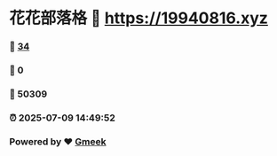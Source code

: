 # 花花部落格 :link: https://19940816.xyz 
### :page_facing_up: [34](https://19940816.xyz/tag.html) 
### :speech_balloon: 0 
### :hibiscus: 50309 
### :alarm_clock: 2025-07-09 14:49:52 
### Powered by :heart: [Gmeek](https://github.com/Meekdai/Gmeek)

